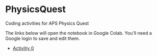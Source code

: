 # PhysicsQuest
Coding activities for APS Physics Quest

The links below will open the notebook in Google Colab. You'll need a Google login to save and edit them.  
- [Activitiy 0](https://colab.research.google.com/github/adamlamee/PhysicsQuest/blob/master/Activity0.ipynb)
